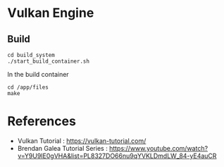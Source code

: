 # Vulkan Engine

## Build

```
cd build_system
./start_build_container.sh
```
In the build container
```
cd /app/files
make
```

# References

* Vulkan Tutorial : https://vulkan-tutorial.com/
* Brendan Galea Tutorial Series : https://www.youtube.com/watch?v=Y9U9IE0gVHA&list=PL8327DO66nu9qYVKLDmdLW_84-yE4auCR